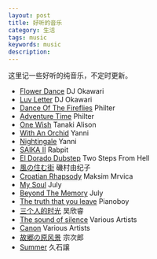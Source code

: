 ```yaml
---
layout: post
title: 好听的音乐
category: 生活
tags: music
keywords: music
description:
---
```

这里记一些好听的纯音乐，不定时更新。

* [Flower Dance](http://music.163.com/#/m/song?id=406238&userid=300262404) DJ Okawari
* [Luv Letter](http://music.163.com/#/m/song?id=406232&userid=300262404) DJ Okawari
* [Dance Of The Fireflies](http://music.163.com/#/m/song?id=29386016&userid=300262404) Philter
* [Adventure Time](http://music.163.com/#/m/song?id=21375446&userid=300262404) Philter
* [One Wish](http://music.163.com/#/m/song?id=29774729&userid=300262404) Tanaki Alison
* [With An Orchid](http://music.163.com/#/m/song?id=20744788&userid=300262404) Yanni
* [Nightingale](http://music.163.com/#/m/song?id=20744782&userid=300262404) Yanni
* [SAIKA II](http://music.163.com/#/m/song?id=34248868&userid=300262404) Rabpit
* [El Dorado Dubstep](http://music.163.com/#/m/song?id=27406244&userid=300262404) Two Steps From Hell
* [風の住む街](http://music.163.com/#/m/song?id=586299&userid=300262404) 磯村由纪子
* [Croatian Rhapsody](http://music.163.com/#/m/song?id=1696373&userid=300262404) Maksim Mrvica
* [My Soul](http://music.163.com/#/m/song?id=5308028&userid=300262404) July
* [Beyond The Memory](http://music.163.com/#/m/song?id=5307982&userid=300262404) July
* [The truth that you leave](http://music.163.com/#/m/song?id=139774&userid=300262404) Pianoboy
* [三个人的时光](http://music.163.com/#/m/song?id=165614&userid=300262404) 吴欣睿
* [The sound of silence](http://music.163.com/#/m/song?id=5181411&userid=300262404) Various Artists
* [Canon](http://music.163.com/#/m/song?id=26598252&userid=300262404) Various Artists
* [故郷の原风景](http://music.163.com/#/m/song?id=480916&userid=300262404) 宗次郎
* [Summer](http://music.163.com/#/m/song?id=443242&userid=300262404) 久石譲

